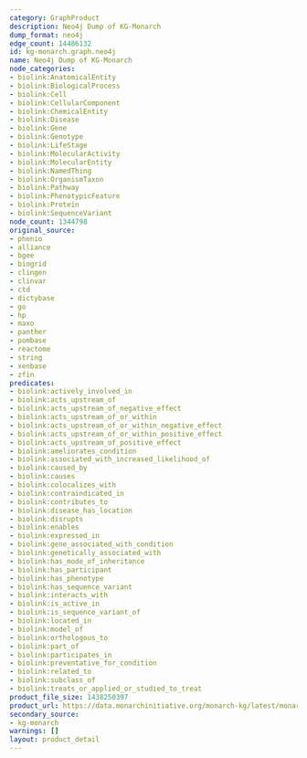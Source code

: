 ```yaml
---
category: GraphProduct
description: Neo4j Dump of KG-Monarch
dump_format: neo4j
edge_count: 14486132
id: kg-monarch.graph.neo4j
name: Neo4j Dump of KG-Monarch
node_categories:
- biolink:AnatomicalEntity
- biolink:BiologicalProcess
- biolink:Cell
- biolink:CellularComponent
- biolink:ChemicalEntity
- biolink:Disease
- biolink:Gene
- biolink:Genotype
- biolink:LifeStage
- biolink:MolecularActivity
- biolink:MolecularEntity
- biolink:NamedThing
- biolink:OrganismTaxon
- biolink:Pathway
- biolink:PhenotypicFeature
- biolink:Protein
- biolink:SequenceVariant
node_count: 1344798
original_source:
- phenio
- alliance
- bgee
- biogrid
- clingen
- clinvar
- ctd
- dictybase
- go
- hp
- maxo
- panther
- pombase
- reactome
- string
- xenbase
- zfin
predicates:
- biolink:actively_involved_in
- biolink:acts_upstream_of
- biolink:acts_upstream_of_negative_effect
- biolink:acts_upstream_of_or_within
- biolink:acts_upstream_of_or_within_negative_effect
- biolink:acts_upstream_of_or_within_positive_effect
- biolink:acts_upstream_of_positive_effect
- biolink:ameliorates_condition
- biolink:associated_with_increased_likelihood_of
- biolink:caused_by
- biolink:causes
- biolink:colocalizes_with
- biolink:contraindicated_in
- biolink:contributes_to
- biolink:disease_has_location
- biolink:disrupts
- biolink:enables
- biolink:expressed_in
- biolink:gene_associated_with_condition
- biolink:genetically_associated_with
- biolink:has_mode_of_inheritance
- biolink:has_participant
- biolink:has_phenotype
- biolink:has_sequence_variant
- biolink:interacts_with
- biolink:is_active_in
- biolink:is_sequence_variant_of
- biolink:located_in
- biolink:model_of
- biolink:orthologous_to
- biolink:part_of
- biolink:participates_in
- biolink:preventative_for_condition
- biolink:related_to
- biolink:subclass_of
- biolink:treats_or_applied_or_studied_to_treat
product_file_size: 1438250397
product_url: https://data.monarchinitiative.org/monarch-kg/latest/monarch-kg.neo4j.dump
secondary_source:
- kg-monarch
warnings: []
layout: product_detail
---
```

